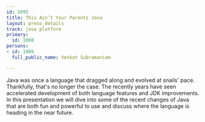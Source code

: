 ```yaml
---
id: 5095
title: This Ain’t Your Parents Java
layout: preso_details
track: java platform
primary:
  id: 1008
persons:
- id: 1008
  full_public_name: Venkat Subramaniam

---
```

Java was once a language that dragged along and evolved at snails' pace. Thankfully, that's no longer the case. The recently years have seen accelerated development of both language features and JDK improvements. In this presentation we will dive into some of the recent changes of Java that are both fun and powerful to use and discuss where the language is heading in the near future.